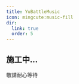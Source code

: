 ```yaml
---
title: YuBattleMusic
icon: mingcute:music-fill
dir:
  link: true
  order: 5
---
```


## 施工中...
敬請耐心等待